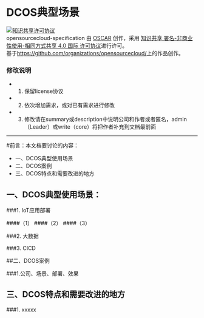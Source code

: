 DCOS典型场景
=======
<a rel="license" href="http://creativecommons.org/licenses/by-nc-sa/4.0/"><img alt="知识共享许可协议" style="border-width:0" src="https://i.creativecommons.org/l/by-nc-sa/4.0/88x31.png" /></a><br /><span xmlns:dct="http://purl.org/dc/terms/" property="dct:title">opensourcecloud-specification</span> 由 <a xmlns:cc="http://creativecommons.org/ns#" href="https://github.com/organizations/opensourcecloud/" property="cc:attributionName" rel="cc:attributionURL">OSCAR</a> 创作，采用 <a rel="license" href="http://creativecommons.org/licenses/by-nc-sa/4.0/">知识共享 署名-非商业性使用-相同方式共享 4.0 国际 许可协议</a>进行许可。<br />基于<a xmlns:dct="http://purl.org/dc/terms/" href="https://github.com/organizations/opensourcecloud/" rel="dct:source">https://github.com/organizations/opensourcecloud/</a>上的作品创作。

### 修改说明

- 1. 保留license协议
- 2. 依次增加需求，或对已有需求进行修改
- 3. 修改请在summary或description中说明公司和作者或者匿名，admin（Leader）或write（core）将把作者补充到文档最前面


--------------------------------
#前言：本文档要讨论的内容：

- 一、DCOS典型使用场景
- 二、DCOS案例
- 三、DCOS特点和需要改进的地方

## 一、DCOS典型使用场景：

###1. IoT应用部署

####（1）
####（2）
####（3）

###2. 大数据

###3. CICD

##二、DCOS案例

###1.公司、场景、部署、效果

## 三、DCOS特点和需要改进的地方

###1. xxxxx